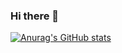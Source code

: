 ### Hi there 👋

[![Anurag's GitHub stats](https://github-readme-stats.vercel.app/api?username=SeonJaeLim)](https://github.com/anuraghazra/github-readme-stats)

<!--
**SeonJaeLim/SeonJaeLim** is a ✨ _special_ ✨ repository because its `README.md` (this file) appears on your GitHub profile.

Here are some ideas to get you started:

- 🔭 I’m currently working on ...
- 🌱 I’m currently learning ...
- 👯 I’m looking to collaborate on ...
- 🤔 I’m looking for help with ...
- 💬 Ask me about ...
- 📫 How to reach me: ...
- 😄 Pronouns: ...
- ⚡ Fun fact: ...
-->
